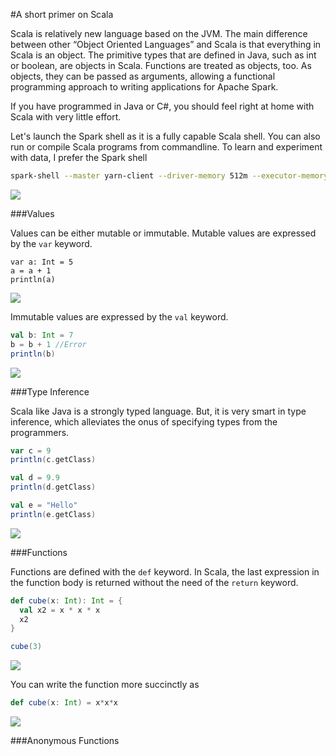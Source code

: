 #A short primer on Scala

Scala is relatively new language based on the JVM. The main difference between other “Object Oriented Languages” and Scala is that everything in Scala is an object. The primitive types that are defined in Java, such as int or boolean, are objects in Scala. Functions are treated as objects, too. As objects, they can be passed as arguments, allowing a functional programming approach to writing applications for Apache Spark.

If you have programmed in Java or C#, you should feel right at home with Scala with very little effort.

Let's launch the Spark shell as it is a fully capable Scala shell. You can also run or compile Scala programs from commandline. To learn and experiment with data, I prefer the Spark shell

```bash
spark-shell --master yarn-client --driver-memory 512m --executor-memory 512m
```

![](https://www.dropbox.com/s/d21chg1rsetlimq/Screenshot%202015-06-08%2013.20.55.png?dl=1)

###Values

Values can be either mutable or immutable. Mutable values are expressed by the `var` keyword.

```
var a: Int = 5
a = a + 1
println(a)
```
![](https://www.dropbox.com/s/89ly7aj7yg6ssdb/Screenshot%202015-06-08%2012.26.39.png?dl=1)

Immutable values are expressed by the `val` keyword.

```scala
val b: Int = 7
b = b + 1 //Error
println(b)
```
![](https://www.dropbox.com/s/48flcm9q1zlg165/Screenshot%202015-06-08%2012.29.13.png?dl=1)

###Type Inference

Scala like Java is a strongly typed language. But, it is very smart in type inference, which alleviates the onus of specifying types from the programmers.

```scala
var c = 9
println(c.getClass)

val d = 9.9
println(d.getClass)

val e = "Hello"
println(e.getClass)
```

![](https://www.dropbox.com/s/cdhlibeiu41c1ww/Screenshot%202015-06-08%2012.52.36.png?dl=1)

###Functions

Functions are defined with the `def` keyword. In Scala, the last expression in the function body is returned without the need of the `return` keyword.

```scala
def cube(x: Int): Int = {
  val x2 = x * x * x
  x2
}

cube(3)
```
![](https://www.dropbox.com/s/0w9xcwfe180ylom/Screenshot%202015-06-08%2013.24.04.png?dl=1)

You can write the function more succinctly as

```scala
def cube(x: Int) = x*x*x
```
![](https://www.dropbox.com/s/nh66ybashw7exqf/Screenshot%202015-06-08%2013.27.58.png?dl=1)

###Anonymous Functions
